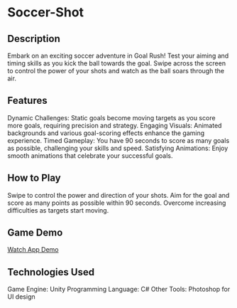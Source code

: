 # Soccer-Shot

## Description
Embark on an exciting soccer adventure in Goal Rush! Test your aiming and timing skills as you kick the ball towards the goal. Swipe across the screen to control the power of your shots and watch as the ball soars through the air.

## Features
Dynamic Challenges: Static goals become moving targets as you score more goals, requiring precision and strategy.
Engaging Visuals: Animated backgrounds and various goal-scoring effects enhance the gaming experience.
Timed Gameplay: You have 90 seconds to score as many goals as possible, challenging your skills and speed.
Satisfying Animations: Enjoy smooth animations that celebrate your successful goals.

## How to Play
Swipe to control the power and direction of your shots.
Aim for the goal and score as many points as possible within 90 seconds.
Overcome increasing difficulties as targets start moving.

## Game Demo
[Watch App Demo](https://youtu.be/bvNGwB_ab3M)

## Technologies Used
Game Engine: Unity
Programming Language: C#
Other Tools: Photoshop for UI design
